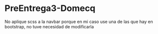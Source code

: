 # PreEntrega3-Domecq

No aplique scss a la navbar porque en mi caso use una de las que hay en bootstrap, no tuve necesidad de modificarla